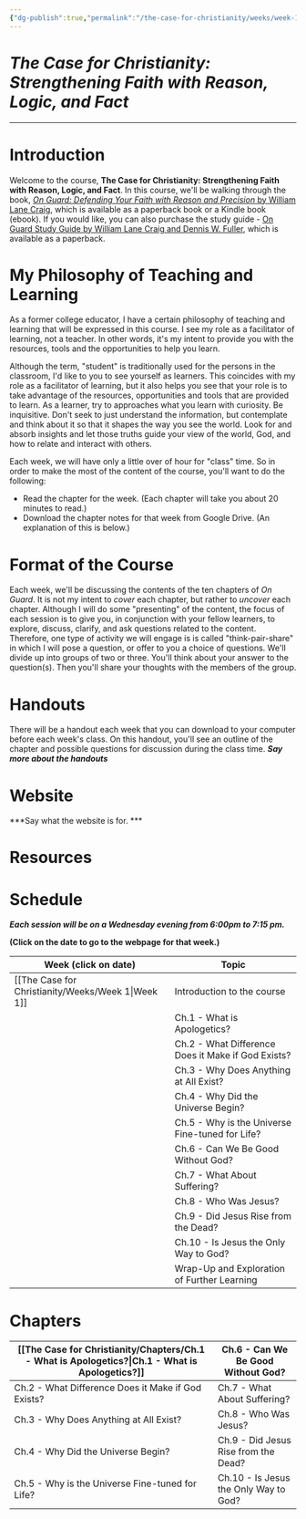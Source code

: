 ```yaml
---
{"dg-publish":true,"permalink":"/the-case-for-christianity/weeks/week-1/","title":"Week 1 - Introduction to the Course","noteIcon":""}
---
```


# *The Case for Christianity: Strengthening Faith with Reason, Logic, and Fact*

---
# Introduction 
Welcome to the course, **The Case for Christianity: Strengthening Faith with Reason, Logic, and Fact**. In this course, we'll be walking through the book, [*On Guard: Defending Your Faith with Reason and Precision* by William Lane Craig](https://www.amazon.com/Guard-Defending-Faith-Reason-Precision/dp/1434764885/), which is available as a paperback book or a Kindle book (ebook). If you would like, you can also purchase the study guide - [On Guard Study Guide by William Lane Craig and Dennis W. Fuller](https://www.amazon.com/Guard-Study-Guide-William-Craig/dp/1452889589/), which is available as a paperback. 

# My Philosophy of Teaching and Learning
As a former college educator, I have a certain philosophy of teaching and learning that will be expressed in this course. I see my role as a facilitator of learning, not a teacher. In other words, it's my intent to provide you with the resources, tools and the opportunities to help you learn. 

Although the term, "student" is traditionally used for the persons in the classroom, I'd like to you to see yourself as learners. This coincides with my role as a facilitator of learning, but it also helps you see that your role is to take advantage of the resources, opportunities and tools that are provided to learn. As a learner, try to approaches what you learn with curiosity. Be inquisitive. Don't seek to just understand the information, but contemplate and think about it so that it shapes the way you see the world. Look for and absorb insights and let those truths guide your view of the world, God, and how to relate and interact with others.

Each week, we will have only a little over of hour for "class" time. So in order to make the most of the content of the course, you'll want to do the following: 
- Read the chapter for the week. (Each chapter will take you about 20 minutes to read.)
- Download the chapter notes for that week from Google Drive. (An explanation of this is below.)

# Format of the Course
Each week, we'll be discussing the contents of the ten chapters of *On Guard*. It is not my intent to *cover* each chapter, but rather to *uncover* each chapter. Although I will do some "presenting" of the content, the focus of each session is to give you, in conjunction with your fellow learners, to explore, discuss, clarify, and ask questions related to the content. Therefore, one type of activity we will engage is is called "think-pair-share" in which I will pose a question, or offer to you a choice of questions. We'll divide up into groups of two or three. You'll think about your answer to the question(s). Then you'll share your thoughts with the members of the group. 

# Handouts
There will be a handout each week that you can download to your computer before each week's class. On this handout, you'll see an outline of the chapter and possible questions for discussion during the class time. 
***Say more about the handouts***

# Website
***Say what the website is for. ***

# Resources 


# Schedule

***Each session will be on a Wednesday evening from 6:00pm to 7:15 pm.***

**(Click on the date to go to the webpage for that week.)**

| Week (click on date)      | Topic                                              |
| ------------------------- | -------------------------------------------------- |
| [[The Case for Christianity/Weeks/Week 1\|Week 1]] | Introduction to the course                         |
|                           | Ch.1 - What is Apologetics?                        |
|                           | Ch.2 - What Difference Does it Make if God Exists? |
|                           | Ch.3 - Why Does Anything at All Exist?             |
|                           | Ch.4 - Why Did the Universe Begin?                 |
|                           | Ch.5 - Why is the Universe Fine-tuned for Life?    |
|                           | Ch.6 - Can We Be Good Without God?                 |
|                           | Ch.7 - What About Suffering?                       |
|                           | Ch.8 - Who Was Jesus?                              |
|                           | Ch.9 - Did Jesus Rise from the Dead?               |
|                           | Ch.10 - Is Jesus the Only Way to God?              |
|                           | Wrap-Up and Exploration of Further Learning        |


# Chapters

| [[The Case for Christianity/Chapters/Ch.1 - What is Apologetics?\|Ch.1 - What is Apologetics?]] | Ch.6 - Can We Be Good Without God?    |
| ----------------------------------------------------------------------------------------------- | ------------------------------------- |
| Ch.2 - What Difference Does it Make if God Exists?                                              | Ch.7 - What About Suffering?          |
| Ch.3 - Why Does Anything at All Exist?                                                          | Ch.8 - Who Was Jesus?                 |
| Ch.4 - Why Did the Universe Begin?                                                              | Ch.9 - Did Jesus Rise from the Dead?  |
| Ch.5 - Why is the Universe Fine-tuned for Life?                                                 | Ch.10 - Is Jesus the Only Way to God? |

